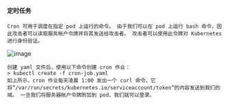   #### 定时任务
    Cron 可用于调度在指定 pod 上运行的命令。 由于我们可以在 pod 上运行 bash 命令，因此攻击者可以读取服务帐户令牌并将其发送给攻击者。 攻击者可以使用此令牌对 Kubernetes 进行身份验证。
![image](https://raw.githubusercontent.com/xiaoy-sec/Pentest_Note/master/img/904.png)

    创建 yaml 文件后，使用以下命令创建 cron 作业：
    > kubectl create -f cron-job.yaml
    如上所示，cron 作业每天凌晨 1:00 发出一个 curl 命令，它将“/var/run/secrets/kubernetes.io/serviceaccount/token”的内容发送到我们的域。 一旦我们将服务器帐户令牌附加到 pod，我们就可以登录。